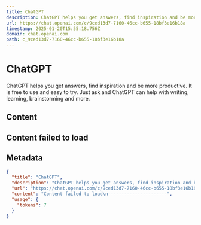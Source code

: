 ```yaml
---
title: ChatGPT
description: ChatGPT helps you get answers, find inspiration and be more productive. It is free to use and easy to try. Just ask and ChatGPT can help with writing, learning, brainstorming and more.
url: https://chat.openai.com/c/9ced13d7-7160-46cc-b655-18bf3e16b18a
timestamp: 2025-01-20T15:55:18.756Z
domain: chat.openai.com
path: c_9ced13d7-7160-46cc-b655-18bf3e16b18a
---
```


# ChatGPT


ChatGPT helps you get answers, find inspiration and be more productive. It is free to use and easy to try. Just ask and ChatGPT can help with writing, learning, brainstorming and more.


## Content

Content failed to load
----------------------

## Metadata

```json
{
  "title": "ChatGPT",
  "description": "ChatGPT helps you get answers, find inspiration and be more productive. It is free to use and easy to try. Just ask and ChatGPT can help with writing, learning, brainstorming and more.",
  "url": "https://chat.openai.com/c/9ced13d7-7160-46cc-b655-18bf3e16b18a",
  "content": "Content failed to load\n----------------------",
  "usage": {
    "tokens": 7
  }
}
```
